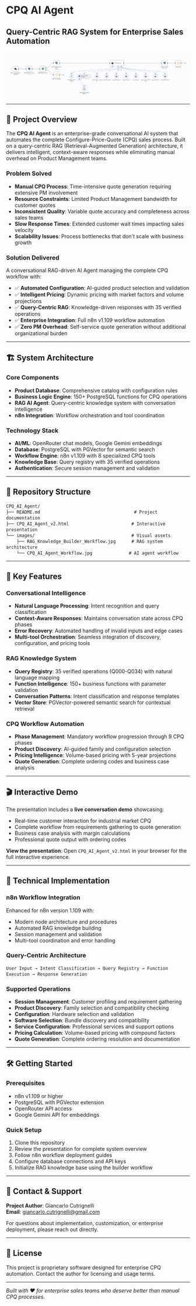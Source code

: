 # CPQ AI Agent
## Query-Centric RAG System for Enterprise Sales Automation

![CPQ AI Agent](./docs/images/CPQ_AI_Agent_Workflow.jpg)

---

## 🎯 **Project Overview**

The **CPQ AI Agent** is an enterprise-grade conversational AI system that automates the complete Configure-Price-Quote (CPQ) sales process. Built on a query-centric RAG (Retrieval-Augmented Generation) architecture, it delivers intelligent, context-aware responses while eliminating manual overhead on Product Management teams.

### **Problem Solved**
- **Manual CPQ Process**: Time-intensive quote generation requiring extensive PM involvement
- **Resource Constraints**: Limited Product Management bandwidth for customer quotes
- **Inconsistent Quality**: Variable quote accuracy and completeness across sales teams
- **Slow Response Times**: Extended customer wait times impacting sales velocity
- **Scalability Issues**: Process bottlenecks that don't scale with business growth

### **Solution Delivered**
A conversational RAG-driven AI Agent managing the complete CPQ workflow with:
- ✅ **Automated Configuration**: AI-guided product selection and validation
- ✅ **Intelligent Pricing**: Dynamic pricing with market factors and volume projections
- ✅ **Query-Centric RAG**: Knowledge-driven responses with 35 verified operations
- ✅ **Enterprise Integration**: Full n8n v1.109 workflow automation
- ✅ **Zero PM Overhead**: Self-service quote generation without additional organizational burden

---

## 🏗️ **System Architecture**

### **Core Components**
- **Product Database**: Comprehensive catalog with configuration rules
- **Business Logic Engine**: 150+ PostgreSQL functions for CPQ operations
- **RAG AI Agent**: Query-centric knowledge system with conversation intelligence
- **n8n Integration**: Workflow orchestration and tool coordination

### **Technology Stack**
- **AI/ML**: OpenRouter chat models, Google Gemini embeddings
- **Database**: PostgreSQL with PGVector for semantic search
- **Workflow Engine**: n8n v1.109 with 8 specialized CPQ tools
- **Knowledge Base**: Query registry with 35 verified operations
- **Authentication**: Secure session management and validation

---

## 📁 **Repository Structure**

```
CPQ_AI_Agent/
├── README.md                                    # Project documentation
├── CPQ_AI_Agent_v2.html                        # Interactive presentation
└── images/                                     # Visual assets
    ├── RAG_Knowledge_Builder_Workflow.jpg      # RAG system architecture
    └── CPQ_AI_Agent_Workflow.jpg              # AI agent workflow
```

---

## 🚀 **Key Features**

### **Conversational Intelligence**
- **Natural Language Processing**: Intent recognition and query classification
- **Context-Aware Responses**: Maintains conversation state across CPQ phases
- **Error Recovery**: Automated handling of invalid inputs and edge cases
- **Multi-tool Orchestration**: Seamless integration of discovery, configuration, and pricing tools

### **RAG Knowledge System**
- **Query Registry**: 35 verified operations (Q000-Q034) with natural language mapping
- **Function Intelligence**: 150+ business functions with parameter validation
- **Conversation Patterns**: Intent classification and response templates
- **Vector Store**: PGVector-powered semantic search for contextual retrieval

### **CPQ Workflow Automation**
- **Phase Management**: Mandatory workflow progression through 9 CPQ phases
- **Product Discovery**: AI-guided family and configuration selection
- **Pricing Intelligence**: Volume-based pricing with 5-year projections
- **Quote Generation**: Complete ordering codes and business case analysis

---

## 🎬 **Interactive Demo**

The presentation includes a **live conversation demo** showcasing:
- Real-time customer interaction for industrial market CPQ
- Complete workflow from requirements gathering to quote generation
- Business case analysis with margin calculations
- Professional quote output with ordering codes

**View the presentation**: Open `CPQ_AI_Agent_v2.html` in your browser for the full interactive experience.

---

## 🔧 **Technical Implementation**

### **n8n Workflow Integration**
Enhanced for n8n version 1.109 with:
- Modern node architecture and procedures
- Automated RAG knowledge building
- Session management and validation
- Multi-tool coordination and error handling

### **Query-Centric Architecture**
```
User Input → Intent Classification → Query Registry → Function Execution → Response Generation
```

### **Supported Operations**
- **Session Management**: Customer profiling and requirement gathering
- **Product Discovery**: Family selection and compatibility checking
- **Configuration**: Hardware selection and validation
- **Software Selection**: Bundle discovery and compatibility
- **Service Configuration**: Professional services and support options
- **Pricing Calculation**: Volume-based pricing with compound factors
- **Quote Generation**: Complete ordering resolution and documentation

---

## 🛠️ **Getting Started**

### **Prerequisites**
- n8n v1.109 or higher
- PostgreSQL with PGVector extension
- OpenRouter API access
- Google Gemini API for embeddings

### **Quick Setup**
1. Clone this repository
2. Review the presentation for complete system overview
3. Follow n8n workflow deployment guides
4. Configure database connections and API keys
5. Initialize RAG knowledge base using the builder workflow

---

## 📧 **Contact & Support**

**Project Author**: Giancarlo Cutrignelli  
**Email**: giancarlo.cutrignelli@gmail.com

For questions about implementation, customization, or enterprise deployment, please reach out directly.

---

## 📄 **License**

This project is proprietary software designed for enterprise CPQ automation. Contact the author for licensing and usage terms.

---


*Built with ❤️ for enterprise sales teams who deserve better than manual CPQ processes.*
